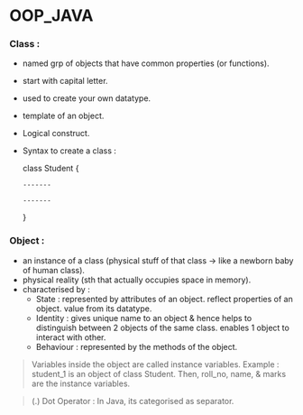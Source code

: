 # OOP_JAVA

### Class : 
* named grp of objects that have common properties (or functions).
* start with capital letter.
* used to create your own datatype.
* template of an object.
* Logical construct.
* Syntax to create a class :

  class Student {
  
      -------

      -------
  
  }

### Object :
* an instance of a class (physical stuff of that class -> like a newborn baby of human class).
* physical reality (sth that actually occupies space in memory).
* characterised by :
  * State : represented by attributes of an object. reflect properties of an object. value from its datatype.
  * Identity : gives unique name to an object & hence helps to distinguish between 2 objects of the same class. enables 1 object to interact with other.
  * Behaviour : represented by the methods of the object.

> Variables inside the object are called instance variables. Example : student_1 is an object of class Student. Then, roll_no, name, & marks are the instance variables.

> (.) Dot Operator : In Java, its categorised as separator.
